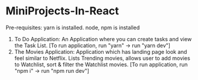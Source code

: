 # MiniProjects-In-React
Pre-requisites: yarn is installed. node, npm is installed

1. To Do Application: An Application where you can create tasks and view the Task List. [To run application, run "yarn" -> run "yarn dev"]
2. The Movies Application: Application which has landing page look and feel similar to Netflix. Lists Trending movies, allows user to add movies to Watchlist, sort & filter the Watchlist movies. [To run application, run "npm i" -> run "npm run dev"]
